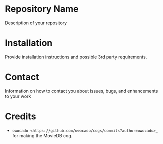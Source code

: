 # Repository Name
Description of your repository

# Installation
Provide installation instructions and possible 3rd party requirements.

# Contact
Information on how to contact you about issues, bugs, and enhancements to your work

# Credits
* `owocado <https://github.com/owocado/cogs/commits?author=owocado>`_ for making the MovieDB cog.

